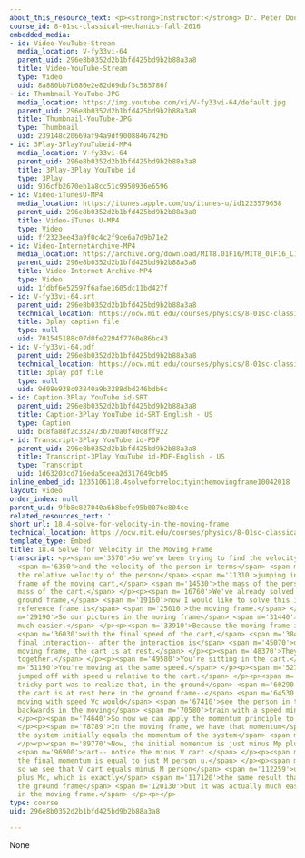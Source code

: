 ```yaml
---
about_this_resource_text: <p><strong>Instructor:</strong> Dr. Peter Dourmashkin</p>
course_id: 8-01sc-classical-mechanics-fall-2016
embedded_media:
- id: Video-YouTube-Stream
  media_location: V-fy33vi-64
  parent_uid: 296e8b0352d2b1bfd425bd9b2b88a3a8
  title: Video-YouTube-Stream
  type: Video
  uid: 8a880bb7b680e2e82d69dbf5c585786f
- id: Thumbnail-YouTube-JPG
  media_location: https://img.youtube.com/vi/V-fy33vi-64/default.jpg
  parent_uid: 296e8b0352d2b1bfd425bd9b2b88a3a8
  title: Thumbnail-YouTube-JPG
  type: Thumbnail
  uid: 239148c20669af94a9df90088467429b
- id: 3Play-3PlayYouTubeid-MP4
  media_location: V-fy33vi-64
  parent_uid: 296e8b0352d2b1bfd425bd9b2b88a3a8
  title: 3Play-3Play YouTube id
  type: 3Play
  uid: 936cfb2670eb1a8cc51c9950936e6596
- id: Video-iTunesU-MP4
  media_location: https://itunes.apple.com/us/itunes-u/id1223579658
  parent_uid: 296e8b0352d2b1bfd425bd9b2b88a3a8
  title: Video-iTunes U-MP4
  type: Video
  uid: ff2323ee43a9f0c4c2f9ce6a7d9b71e2
- id: Video-InternetArchive-MP4
  media_location: https://archive.org/download/MIT8.01F16/MIT8_01F16_L18v04_360p.mp4
  parent_uid: 296e8b0352d2b1bfd425bd9b2b88a3a8
  title: Video-Internet Archive-MP4
  type: Video
  uid: 1fdbf6e52597f6afae1605dc11bd427f
- id: V-fy33vi-64.srt
  parent_uid: 296e8b0352d2b1bfd425bd9b2b88a3a8
  technical_location: https://ocw.mit.edu/courses/physics/8-01sc-classical-mechanics-fall-2016/week-6-continuous-mass-transfer/18.4-solve-for-velocity-in-the-moving-frame/18.4-solve-for-velocity-in-the-moving-frame/V-fy33vi-64.srt
  title: 3play caption file
  type: null
  uid: 701545188c07d0fe2294f7760e86bc43
- id: V-fy33vi-64.pdf
  parent_uid: 296e8b0352d2b1bfd425bd9b2b88a3a8
  technical_location: https://ocw.mit.edu/courses/physics/8-01sc-classical-mechanics-fall-2016/week-6-continuous-mass-transfer/18.4-solve-for-velocity-in-the-moving-frame/18.4-solve-for-velocity-in-the-moving-frame/V-fy33vi-64.pdf
  title: 3play pdf file
  type: null
  uid: 9d08e938c03840a9b3288dbd246bdb6c
- id: Caption-3Play YouTube id-SRT
  parent_uid: 296e8b0352d2b1bfd425bd9b2b88a3a8
  title: Caption-3Play YouTube id-SRT-English - US
  type: Caption
  uid: bc8fa8df2c332473b720a0f40c8ff922
- id: Transcript-3Play YouTube id-PDF
  parent_uid: 296e8b0352d2b1bfd425bd9b2b88a3a8
  title: Transcript-3Play YouTube id-PDF-English - US
  type: Transcript
  uid: 1d63203cd716eda5ceea2d317649cb05
inline_embed_id: 1235106118.4solveforvelocityinthemovingframe10042018
layout: video
order_index: null
parent_uid: 9fb8e827040a6b8befe95b0076e804ce
related_resources_text: ''
short_url: 18.4-solve-for-velocity-in-the-moving-frame
technical_location: https://ocw.mit.edu/courses/physics/8-01sc-classical-mechanics-fall-2016/week-6-continuous-mass-transfer/18.4-solve-for-velocity-in-the-moving-frame/18.4-solve-for-velocity-in-the-moving-frame
template_type: Embed
title: 18.4 Solve for Velocity in the Moving Frame
transcript: <p><span m='3570'>So we've been trying to find the velocity of the cart</span>
  <span m='6350'>and the velocity of the person in terms</span> <span m='8300'>of
  the relative velocity of the person</span> <span m='11310'>jumping in the reference
  frame of the moving cart,</span> <span m='14530'>the mass of the person, and the
  mass of the cart.</span> </p><p><span m='16760'>We've already solved this in the
  ground frame,</span> <span m='19160'>now I would like to solve this in which my
  reference frame is</span> <span m='25010'>the moving frame.</span> </p><p><span
  m='29190'>So our pictures in the moving frame</span> <span m='31440'>were actually
  much easier.</span> </p><p><span m='33910'>Because the moving frame is traveling</span>
  <span m='36030'>with the final speed of the cart,</span> <span m='38400'>at the
  final interaction-- after the interaction is</span> <span m='45070'>done-- in this
  moving frame, the cart is at rest.</span> </p><p><span m='48370'>They're moving
  together.</span> </p><p><span m='49580'>You're sitting in the cart.</span> </p><p><span
  m='51190'>You're moving at the same speed.</span> </p><p><span m='52700'>The person
  jumped off with speed u relative to the cart.</span> </p><p><span m='56390'>The
  tricky part was to realize that, in the ground</span> <span m='60290'>frame-- when
  the cart is at rest here in the ground frame--</span> <span m='64530'>an observer
  moving with speed Vc would</span> <span m='67410'>see the person in the cart moving
  backwards in the moving</span> <span m='70580'>train with a speed minus Vc.</span>
  </p><p><span m='74640'>So now we can apply the momentum principle to these two states.</span>
  </p><p><span m='78789'>In the moving frame, we have that momentum</span> <span m='83020'>of
  the system initially equals the momentum of the system</span> <span m='88900'>finally.</span>
  </p><p><span m='89770'>Now, the initial momentum is just minus Mp plus M cart V</span>
  <span m='96900'>cart-- notice the minus V cart.</span> </p><p><span m='101090'>And
  the final momentum is equal to just M person u.</span> </p><p><span m='108580'>And
  so we see that V cart equals minus M person</span> <span m='112259'>u over M person
  plus Mc, which is exactly</span> <span m='117120'>the same result that we got in
  the ground frame</span> <span m='120130'>but it was actually much easier to solve
  in the moving frame.</span> </p><p></p>
type: course
uid: 296e8b0352d2b1bfd425bd9b2b88a3a8

---
```

None